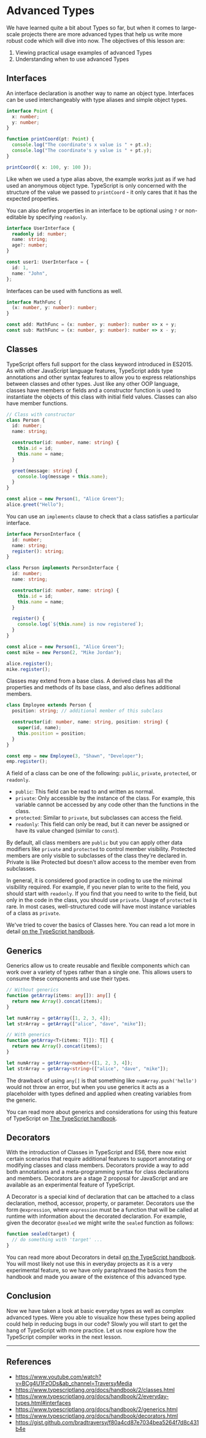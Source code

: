 # Advanced Types

We have learned quite a bit about Types so far, but when it comes to large-scale projects there are more advanced types that help us write more robust code which will dive into now. The objectives of this lesson are:

1. Viewing practical usage examples of advanced Types
2. Understanding when to use advanced Types

## Interfaces

An interface declaration is another way to name an object type. Interfaces can be used interchangeably with type aliases and simple object types.

```typescript
interface Point {
  x: number;
  y: number;
}

function printCoord(pt: Point) {
  console.log("The coordinate's x value is " + pt.x);
  console.log("The coordinate's y value is " + pt.y);
}

printCoord({ x: 100, y: 100 });
```

Like when we used a type alias above, the example works just as if we had used an anonymous object type. TypeScript is only concerned with the structure of the value we passed to `printCoord` - it only cares that it has the expected properties.

You can also define properties in an interface to be optional using `?` or non-editable by specifying `readonly`.

```typescript
interface UserInterface {
  readonly id: number;
  name: string;
  age?: number;
}

const user1: UserInterface = {
  id: 1,
  name: "John",
};
```

Interfaces can be used with functions as well.

```typescript
interface MathFunc {
  (x: number, y: number): number;
}

const add: MathFunc = (x: number, y: number): number => x + y;
const sub: MathFunc = (x: number, y: number): number => x - y;
```

## Classes

TypeScript offers full support for the class keyword introduced in ES2015. As with other JavaScript language features, TypeScript adds type annotations and other syntax features to allow you to express relationships between classes and other types. Just like any other OOP language, classes have members or fields and a constructor function is used to instantiate the objects of this class with initial field values. Classes can also have member functions.

```typescript
// Class with constructor
class Person {
  id: number;
  name: string;

  constructor(id: number, name: string) {
    this.id = id;
    this.name = name;
  }

  greet(message: string) {
    console.log(message + this.name);
  }
}

const alice = new Person(1, "Alice Green");
alice.greet("Hello");
```

You can use an `implements` clause to check that a class satisfies a particular interface.

```typescript
interface PersonInterface {
  id: number;
  name: string;
  register(): string;
}

class Person implements PersonInterface {
  id: number;
  name: string;

  constructor(id: number, name: string) {
    this.id = id;
    this.name = name;
  }

  register() {
    console.log(`${this.name} is now registered`);
  }
}

const alice = new Person(1, "Alice Green");
const mike = new Person(2, "Mike Jordan");

alice.register();
mike.register();
```

Classes may extend from a base class. A derived class has all the properties and methods of its base class, and also defines additional members.

```typescript
class Employee extends Person {
  position: string; // additional member of this subclass

  constructor(id: number, name: string, position: string) {
    super(id, name);
    this.position = position;
  }
}

const emp = new Employee(3, "Shawn", "Developer");
emp.register();
```

A field of a class can be one of the following: `public`, `private`, `protected`, or
`readonly`.

- `public`: This field can be read to and written as normal.
- `private`: Only accessible by the instance of the class. For example, this variable cannot be accessed by any code other than the functions in the class.
- `protected`: Similar to `private`, but subclasses can access the field.
- `readonly`: This field can only be read, but it can never be assigned or have its value changed (similar to `const`).

By default, all class members are `public` but you can apply other data modifiers like `private` and `protected` to control member visibility. Protected members are only visible to subclasses of the class they're declared in. Private is like Protected but doesn't allow access to the member even from subclasses.

In general, it is considered good practice in coding to use the minimal visibility required. For example, if you never plan to write to the field, you should start with `readonly`. If you find that you need to write to the field, but only in the code in the class, you should use `private`. Usage of `protected` is rare. In most cases, well-structured code will have most instance variables of a class as `private`.

We've tried to cover the basics of Classes here. You can read a lot more in detail [on the TypeScript handbook](https://www.typescriptlang.org/docs/handbook/2/classes.html).

## Generics

Generics allow us to create reusable and flexible components which can work over a variety of types rather than a single one. This allows users to consume these components and use their types.

```typescript
// Without generics
function getArray(items: any[]): any[] {
  return new Array().concat(items);
}

let numArray = getArray([1, 2, 3, 4]);
let strArray = getArray(["alice", "dave", "mike"]);

// With generics
function getArray<T>(items: T[]): T[] {
  return new Array().concat(items);
}

let numArray = getArray<number>([1, 2, 3, 4]);
let strArray = getArray<string>(["alice", "dave", "mike"]);
```

The drawback of using `any[]` is that something like `numArray.push('hello')` would not throw an error, but when you use generics it acts as a placeholder with types defined and applied when creating variables from the generic.

You can read more about generics and considerations for using this feature of TypeScript on [The TypeScript handbook](https://www.typescriptlang.org/docs/handbook/2/generics.html).

## Decorators

With the introduction of Classes in TypeScript and ES6, there now exist certain scenarios that require additional features to support annotating or modifying classes and class members. Decorators provide a way to add both annotations and a meta-programming syntax for class declarations and members. Decorators are a stage 2 proposal for JavaScript and are available as an experimental feature of TypeScript.

A Decorator is a special kind of declaration that can be attached to a class declaration, method, accessor, property, or parameter. Decorators use the form `@expression`, where `expression` must be a function that will be called at runtime with information about the decorated declaration. For example, given the decorator `@sealed` we might write the `sealed` function as follows:

```typescript
function sealed(target) {
  // do something with 'target' ...
}
```

You can read more about Decorators in detail [on the TypeScript handbook](https://www.typescriptlang.org/docs/handbook/decorators.html). You will most likely not use this in everyday projects as it is a very experimental feature, so we have only paraphrased the basics from the handbook and made you aware of the existence of this advanced type.

## Conclusion

Now we have taken a look at basic everyday types as well as complex advanced types. Were you able to visualize how these types being applied could help in reducing bugs in our code? Slowly you will start to get the hang of TypeScript with more practice. Let us now explore how the TypeScript compiler works in the next lesson.

---

## References

- https://www.youtube.com/watch?v=BCg4U1FzODs&ab_channel=TraversyMedia
- https://www.typescriptlang.org/docs/handbook/2/classes.html
- https://www.typescriptlang.org/docs/handbook/2/everyday-types.html#interfaces
- https://www.typescriptlang.org/docs/handbook/2/generics.html
- https://www.typescriptlang.org/docs/handbook/decorators.html
- https://gist.github.com/bradtraversy/f80a4cd87e7034bea5264f7d8c431b4e
